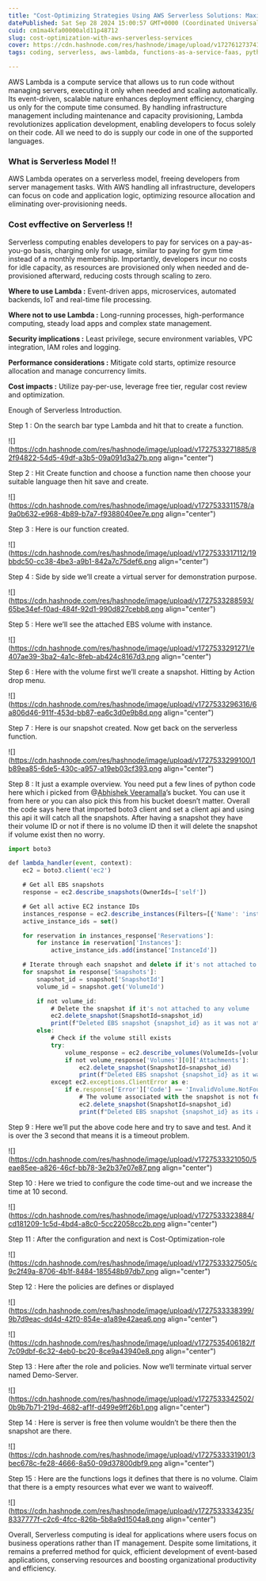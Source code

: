```yaml
---
title: "Cost-Optimizing Strategies Using AWS Serverless Solutions: Maximizing Resources While Minimizing Expense."
datePublished: Sat Sep 28 2024 15:00:57 GMT+0000 (Coordinated Universal Time)
cuid: cm1ma4kfa00000ald11p48712
slug: cost-optimization-with-aws-serverless-services
cover: https://cdn.hashnode.com/res/hashnode/image/upload/v1727612737411/24fa8360-4d2b-48ff-9603-8b55c235bbb6.jpeg
tags: coding, serverless, aws-lambda, functions-as-a-service-faas, python312

---
```


AWS Lambda is a compute service that allows us to run code without managing servers, executing it only when needed and scaling automatically. Its event-driven, scalable nature enhances deployment efficiency, charging us only for the compute time consumed. By handling infrastructure management including maintenance and capacity provisioning, Lambda revolutionizes application development, enabling developers to focus solely on their code. All we need to do is supply our code in one of the supported languages.

### What is Serverless Model !!

AWS Lambda operates on a serverless model, freeing developers from server management tasks. With AWS handling all infrastructure, developers can focus on code and application logic, optimizing resource allocation and eliminating over-provisioning needs.

### Cost evffective on Serverless !!

Serverless computing enables developers to pay for services on a pay-as-you-go basis, charging only for usage, similar to paying for gym time instead of a monthly membership. Importantly, developers incur no costs for idle capacity, as resources are provisioned only when needed and de-provisioned afterward, reducing costs through scaling to zero.

**Where to use Lambda :** Event-driven apps, microservices, automated backends, IoT and real-time file processing.

**Where not to use Lambda :** Long-running processes, high-performance computing, steady load apps and complex state management.

**Security implications :** Least privilege, secure environment variables, VPC integration, IAM roles and logging.

**Performance considerations :** Mitigate cold starts, optimize resource allocation and manage concurrency limits.

**Cost impacts :** Utilize pay-per-use, leverage free tier, regular cost review and optimization.

Enough of Serverless Introduction.

Step 1 : On the search bar type Lambda and hit that to create a function.

![](https://cdn.hashnode.com/res/hashnode/image/upload/v1727533271885/82f94822-54d5-49df-a3b5-09a091d3a27b.png align="center")

Step 2 : Hit Create function and choose a function name then choose your suitable language then hit save and create.

![](https://cdn.hashnode.com/res/hashnode/image/upload/v1727533311578/a9a0b632-e968-4b89-b7a7-f9388040ee7e.png align="center")

Step 3 : Here is our function created.

![](https://cdn.hashnode.com/res/hashnode/image/upload/v1727533317112/19bbdc50-cc38-4be3-a9b1-842a7c75def6.png align="center")

Step 4 : Side by side we’ll create a virtual server for demonstration purpose.

![](https://cdn.hashnode.com/res/hashnode/image/upload/v1727533288593/65be34ef-f0ad-484f-92d1-990d827cebb8.png align="center")

Step 5 : Here we’ll see the attached EBS volume with instance.

![](https://cdn.hashnode.com/res/hashnode/image/upload/v1727533291271/e407ae39-3ba2-4a1c-8feb-ab424c8167d3.png align="center")

Step 6 : Here with the volume first we’ll create a snapshot. Hitting by Action drop menu.

![](https://cdn.hashnode.com/res/hashnode/image/upload/v1727533296316/6a806d46-911f-453d-bb87-ea6c3d0e9b8d.png align="center")

Step 7 : Here is our snapshot created. Now get back on the serverless function.

![](https://cdn.hashnode.com/res/hashnode/image/upload/v1727533299100/1b89ea85-6de5-430c-a957-a19eb03cf393.png align="center")

Step 8 : It just a example overview. You need put a few lines of python code here which i picked from @[Abhishek Veeramalla](@AbhishekVeeramalla)’s bucket. You can use it from here or you can also pick this from his bucket doesn’t matter. Overall the code says here that imported boto3 client and set a client api and using this api it will catch all the snapshots. After having a snapshot they have their volume ID or not if there is no volume ID then it will delete the snapshot if volume exist then no worry.

```typescript
import boto3

def lambda_handler(event, context):
    ec2 = boto3.client('ec2')

    # Get all EBS snapshots
    response = ec2.describe_snapshots(OwnerIds=['self'])

    # Get all active EC2 instance IDs
    instances_response = ec2.describe_instances(Filters=[{'Name': 'instance-state-name', 'Values': ['running']}])
    active_instance_ids = set()

    for reservation in instances_response['Reservations']:
        for instance in reservation['Instances']:
            active_instance_ids.add(instance['InstanceId'])

    # Iterate through each snapshot and delete if it's not attached to any volume or the volume is not attached to a running instance
    for snapshot in response['Snapshots']:
        snapshot_id = snapshot['SnapshotId']
        volume_id = snapshot.get('VolumeId')

        if not volume_id:
            # Delete the snapshot if it's not attached to any volume
            ec2.delete_snapshot(SnapshotId=snapshot_id)
            print(f"Deleted EBS snapshot {snapshot_id} as it was not attached to any volume.")
        else:
            # Check if the volume still exists
            try:
                volume_response = ec2.describe_volumes(VolumeIds=[volume_id])
                if not volume_response['Volumes'][0]['Attachments']:
                    ec2.delete_snapshot(SnapshotId=snapshot_id)
                    print(f"Deleted EBS snapshot {snapshot_id} as it was taken from a volume not attached to any running instance.")
            except ec2.exceptions.ClientError as e:
                if e.response['Error']['Code'] == 'InvalidVolume.NotFound':
                    # The volume associated with the snapshot is not found (it might have been deleted)
                    ec2.delete_snapshot(SnapshotId=snapshot_id)
                    print(f"Deleted EBS snapshot {snapshot_id} as its associated volume was not found.")
```

Step 9 : Here we’ll put the above code here and try to save and test. And it is over the 3 second that means it is a timeout problem.

![](https://cdn.hashnode.com/res/hashnode/image/upload/v1727533321050/5eae85ee-a826-46cf-bb78-3e2b37e07e87.png align="center")

Step 10 : Here we tried to configure the code time-out and we increase the time at 10 second.

![](https://cdn.hashnode.com/res/hashnode/image/upload/v1727533323884/cd181209-1c5d-4bd4-a8c0-5cc22058cc2b.png align="center")

Step 11 : After the configuration and next is Cost-Optimization-role

![](https://cdn.hashnode.com/res/hashnode/image/upload/v1727533327505/c9c2f49a-8706-4b1f-8484-185548b97db7.png align="center")

Step 12 : Here the policies are defines or displayed

![](https://cdn.hashnode.com/res/hashnode/image/upload/v1727533338399/9b7d9eac-dd4d-42f0-854e-a1a89e42aea6.png align="center")

![](https://cdn.hashnode.com/res/hashnode/image/upload/v1727535406182/f7c09dbf-6c32-4eb0-bc20-8ce9a43940e8.png align="center")

Step 13 : Here after the role and policies. Now we‘ll terminate virtual server named Demo-Server.

![](https://cdn.hashnode.com/res/hashnode/image/upload/v1727533342502/0b9b7b71-219d-4682-af1f-d499e9ff26b1.png align="center")

Step 14 : Here is server is free then volume wouldn’t be there then the snapshot are there.

![](https://cdn.hashnode.com/res/hashnode/image/upload/v1727533331901/3bec678c-fe28-4666-8a50-09d37800dbf9.png align="center")

Step 15 : Here are the functions logs it defines that there is no volume. Claim that there is a empty resources what ever we want to waiveoff.

![](https://cdn.hashnode.com/res/hashnode/image/upload/v1727533334235/8337777f-c2c6-4fcc-826b-5b8a9d1504a8.png align="center")

Overall, Serverless computing is ideal for applications where users focus on business operations rather than IT management. Despite some limitations, it remains a preferred method for quick, efficient development of event-based applications, conserving resources and boosting organizational productivity and efficiency.